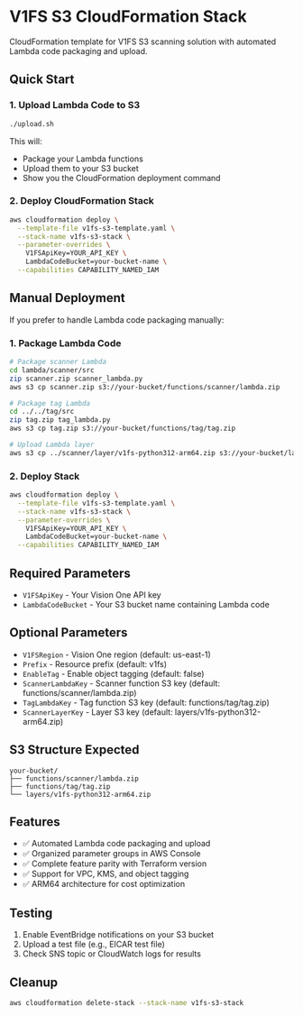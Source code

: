 # V1FS S3 CloudFormation Stack

CloudFormation template for V1FS S3 scanning solution with automated Lambda code packaging and upload.

## Quick Start

### 1. Upload Lambda Code to S3
```bash
./upload.sh
```
This will:
- Package your Lambda functions
- Upload them to your S3 bucket
- Show you the CloudFormation deployment command

### 2. Deploy CloudFormation Stack
```bash
aws cloudformation deploy \
  --template-file v1fs-s3-template.yaml \
  --stack-name v1fs-s3-stack \
  --parameter-overrides \
    V1FSApiKey=YOUR_API_KEY \
    LambdaCodeBucket=your-bucket-name \
  --capabilities CAPABILITY_NAMED_IAM
```

## Manual Deployment

If you prefer to handle Lambda code packaging manually:

### 1. Package Lambda Code
```bash
# Package scanner Lambda
cd lambda/scanner/src
zip scanner.zip scanner_lambda.py
aws s3 cp scanner.zip s3://your-bucket/functions/scanner/lambda.zip

# Package tag Lambda  
cd ../../tag/src
zip tag.zip tag_lambda.py
aws s3 cp tag.zip s3://your-bucket/functions/tag/tag.zip

# Upload Lambda layer
aws s3 cp ../scanner/layer/v1fs-python312-arm64.zip s3://your-bucket/layers/v1fs-python312-arm64.zip
```

### 2. Deploy Stack
```bash
aws cloudformation deploy \
  --template-file v1fs-s3-template.yaml \
  --stack-name v1fs-s3-stack \
  --parameter-overrides \
    V1FSApiKey=YOUR_API_KEY \
    LambdaCodeBucket=your-bucket-name \
  --capabilities CAPABILITY_NAMED_IAM
```

## Required Parameters

- `V1FSApiKey` - Your Vision One API key
- `LambdaCodeBucket` - Your S3 bucket name containing Lambda code

## Optional Parameters

- `V1FSRegion` - Vision One region (default: us-east-1)
- `Prefix` - Resource prefix (default: v1fs)
- `EnableTag` - Enable object tagging (default: false)
- `ScannerLambdaKey` - Scanner function S3 key (default: functions/scanner/lambda.zip)
- `TagLambdaKey` - Tag function S3 key (default: functions/tag/tag.zip)
- `ScannerLayerKey` - Layer S3 key (default: layers/v1fs-python312-arm64.zip)

## S3 Structure Expected

```
your-bucket/
├── functions/scanner/lambda.zip
├── functions/tag/tag.zip
└── layers/v1fs-python312-arm64.zip
```

## Features

- ✅ Automated Lambda code packaging and upload
- ✅ Organized parameter groups in AWS Console
- ✅ Complete feature parity with Terraform version
- ✅ Support for VPC, KMS, and object tagging
- ✅ ARM64 architecture for cost optimization

## Testing

1. Enable EventBridge notifications on your S3 bucket
2. Upload a test file (e.g., EICAR test file)
3. Check SNS topic or CloudWatch logs for results

## Cleanup

```bash
aws cloudformation delete-stack --stack-name v1fs-s3-stack
```